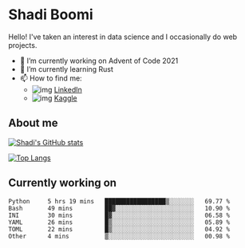 # Shadi Boomi

Hello! I've taken an interest in data science and I occasionally do web projects.

- 🔭 I’m currently working on Advent of Code 2021
- 🌱 I’m currently learning Rust
- 📫 How to find me: 
  - ![img](https://www.linkedin.com/favicon.ico) [LinkedIn](https://www.linkedin.com/in/shadiboomi/)
  - ![img](https://www.kaggle.com/static/images/favicon.ico) [Kaggle](https://www.kaggle.com/sboomi)

##  About me

[![Shadi's GitHub stats](https://github-readme-stats.vercel.app/api?username=sboomi&show_icons=true&theme=radical)](https://github.com/anuraghazra/github-readme-stats)

[![Top Langs](https://github-readme-stats.vercel.app/api/top-langs/?username=sboomi&layout=compact&theme=default)](https://github.com/anuraghazra/github-readme-stats)

## Currently working on

<!--START_SECTION:waka-->

```text
Python     5 hrs 19 mins   █████████████████▒░░░░░░░   69.77 %
Bash       49 mins         ██▓░░░░░░░░░░░░░░░░░░░░░░   10.90 %
INI        30 mins         █▓░░░░░░░░░░░░░░░░░░░░░░░   06.58 %
YAML       26 mins         █▒░░░░░░░░░░░░░░░░░░░░░░░   05.89 %
TOML       22 mins         █▒░░░░░░░░░░░░░░░░░░░░░░░   04.92 %
Other      4 mins          ▒░░░░░░░░░░░░░░░░░░░░░░░░   00.98 %
```

<!--END_SECTION:waka-->
